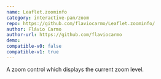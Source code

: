 ```yaml
---
name: Leaflet.zoominfo
category: interactive-pan/zoom
repo: https://github.com/flaviocarmo/Leaflet.zoominfo/
author: Flávio Carmo
author-url: https://github.com/flaviocarmo
demo: 
compatible-v0: false
compatible-v1: true
---
```


A zoom control which displays the current zoom level.
